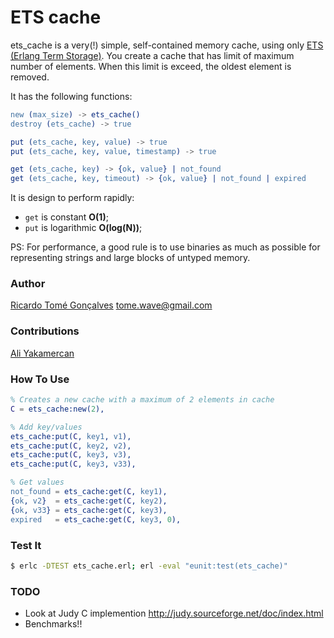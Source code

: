 # ETS cache


ets\_cache is a very(!) simple, self-contained memory cache, using only [ETS (Erlang Term Storage)][ETS]. You create a cache that has limit of maximum number of elements. When this limit is exceed, the oldest element is removed.

It has the following functions:

```Erlang
new (max_size) -> ets_cache()
destroy (ets_cache) -> true

put (ets_cache, key, value) -> true
put (ets_cache, key, value, timestamp) -> true

get (ets_cache, key) -> {ok, value} | not_found
get (ets_cache, key, timeout) -> {ok, value} | not_found | expired
```

It is design to perform rapidly: 

* `get` is constant **O(1)**;
* `put` is logarithmic **O(log(N))**;

PS: For performance, a good rule is to use binaries as much as possible for representing strings and large blocks of untyped memory.

### Author

[Ricardo Tomé Gonçalves][ricardo github]
<tome.wave@gmail.com>

### Contributions

[Ali Yakamercan][Ali github]

### How To Use

```Erlang
% Creates a new cache with a maximum of 2 elements in cache
C = ets_cache:new(2),

% Add key/values
ets_cache:put(C, key1, v1),
ets_cache:put(C, key2, v2),
ets_cache:put(C, key3, v3),
ets_cache:put(C, key3, v33), 

% Get values
not_found = ets_cache:get(C, key1),
{ok, v2}  = ets_cache:get(C, key2),
{ok, v33} = ets_cache:get(C, key3),
expired   = ets_cache:get(C, key3, 0),
```

### Test It

```bash
$ erlc -DTEST ets_cache.erl; erl -eval "eunit:test(ets_cache)"
```

### TODO

* Look at Judy C implemention http://judy.sourceforge.net/doc/index.html
* Benchmarks!!

[ricardo github]: https://github.com/ricardobcl
[Ali github]: https://github.com/aliyakamercan
[ETS]: http://www.erlang.org/doc/man/ets.html
